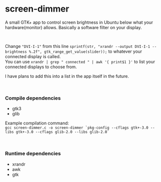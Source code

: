 # screen-dimmer
A small GTK+ app to control screen brightness in Ubuntu below what your hardware(monitor) allows.
Basically a software filter on your display.

</br>

Change `"DVI-I-1"` from this line `sprintf(str, "xrandr --output DVI-I-1 --brightness %.2f", gtk_range_get_value(slider));` to whatever your connected display is called.
</br>You can use `xrandr | grep " connected " | awk '{ print$1 }'` to list your connected displays to choose from.

I have plans to add this into a list in the app itself in the future.

</br>

### Compile dependencies
- gtk3
- glib

Example compilation command:</br>
`` gcc screen-dimmer.c -o screen-dimmer `pkg-config --cflags gtk+-3.0 --libs gtk+-3.0 --cflags glib-2.0 --libs glib-2.0` ``

</br>

### Runtime dependencies
- xrandr
- awk
- gtk
